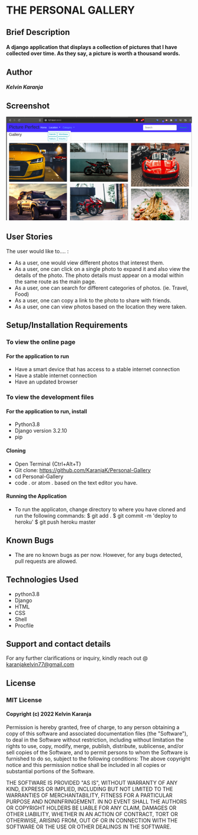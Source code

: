 # THE PERSONAL GALLERY

## Brief Description
#### A django application that displays a collection of pictures that I have collected over time. As they say, a picture is worth a thousand words. 

## Author
#### *Kelvin Karanja*

## Screenshot
<img src='https://github.com/KaranjaK/Personal-Gallery/blob/master/static/screenshot.png'>

## User Stories
The user would like to.... :
* As a user, one would view different photos that interest them.
* As a user, one can click on a single photo to expand it and also view the details of the photo. The photo details must appear on a modal within the same route as the main page.
* As a user, one can search for different categories of photos. (ie. Travel, Food)
* As a user, one can copy a link to the photo to share with friends.
* As a user, one can view photos based on the location they were taken.

## Setup/Installation Requirements
### To view the online page
#### For the application to run
* Have a smart device that has access to a stable internet connection
* Have a stable internet connection
* Have an updated browser

### To view the development files
#### For the application to run, install
* Python3.8
* Django version 3.2.10
* pip

#### Cloning
* Open Terminal {Ctrl+Alt+T}
* Git clone: https://github.com/KaranjaK/Personal-Gallery
* cd Personal-Gallery
* code . or atom . based on the text editor you have.

#### Running the Application
* To run the applicaton, change directory to where you have cloned and run the following commands:
        $ git add .
        $ git commit -m 'deploy to heroku'
        $ git push heroku master

## Known Bugs
* The are no known bugs as per now. However, for any bugs detected, pull requests are allowed.

## Technologies Used
* python3.8
* Django
* HTML
* CSS
* Shell
* Procfile

## Support and contact details
For any further clarifications or inquiry, kindly reach out @ karanjakelvin77@gmail.com

## License
### MIT License
#### Copyright (c) 2022 Kelvin Karanja
Permission is hereby granted, free of charge, to any person obtaining a copy
of this software and associated documentation files (the "Software"), to deal
in the Software without restriction, including without limitation the rights
to use, copy, modify, merge, publish, distribute, sublicense, and/or sell
copies of the Software, and to permit persons to whom the Software is
furnished to do so, subject to the following conditions:
The above copyright notice and this permission notice shall be included in all
copies or substantial portions of the Software.

THE SOFTWARE IS PROVIDED "AS IS", WITHOUT WARRANTY OF ANY KIND, EXPRESS OR
IMPLIED, INCLUDING BUT NOT LIMITED TO THE WARRANTIES OF MERCHANTABILITY,
FITNESS FOR A PARTICULAR PURPOSE AND NONINFRINGEMENT. IN NO EVENT SHALL THE
AUTHORS OR COPYRIGHT HOLDERS BE LIABLE FOR ANY CLAIM, DAMAGES OR OTHER
LIABILITY, WHETHER IN AN ACTION OF CONTRACT, TORT OR OTHERWISE, ARISING FROM,
OUT OF OR IN CONNECTION WITH THE SOFTWARE OR THE USE OR OTHER DEALINGS IN THE
SOFTWARE.